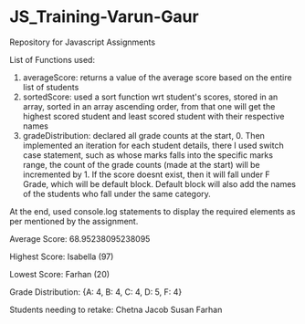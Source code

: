 # JS_Training-Varun-Gaur
Repository for Javascript Assignments


List of Functions used:
1. averageScore: returns a value of the average score based on the entire list of students
2. sortedScore: used a sort function wrt student's scores, stored in an array, sorted in an array ascending order, from that one will get the highest scored student and least scored student with their respective names
3. gradeDistribution: declared all grade counts at the start, 0. Then implemented an iteration for each student details, there I used switch case statement, such as whose marks falls into the specific marks range, the count of the grade counts (made at the start) will be incremented by 1. If the score doesnt exist, then it will fall under F Grade, which will be default block. Default block will also add the names of the students who fall under the same category.

At the end, used console.log statements to display the required elements as per mentioned by the assignment.

Average Score: 68.95238095238095

Highest Score: Isabella (97)

Lowest Score: Farhan (20)

Grade Distribution: {A: 4, B: 4, C: 4, D: 5, F: 4}

Students needing to retake: Chetna Jacob Susan Farhan
